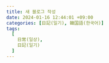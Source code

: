 ```yaml
---
title: 새 블로그 작성
date: 2024-01-16 12:44:01 +09:00
categories: [日記(일기), 韓国語(한국어)]
tags:
  [
    日常(일상),
    日記(일기)
  ]
---
```


